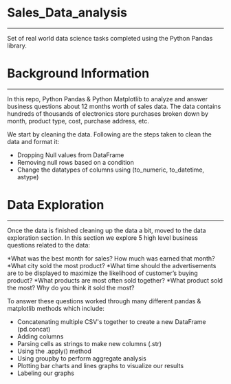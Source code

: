 # Sales_Data_analysis
 - - - -
Set of real world data science tasks completed using the Python Pandas library.

# Background Information
 - - - -
In this repo, Python Pandas & Python Matplotlib to analyze and answer business questions about 12 months worth of sales data. The data contains hundreds of thousands of electronics store purchases broken down by month, product type, cost, purchase address, etc.

We start by cleaning the data. Following are the steps taken to clean the data and format it:

* Dropping Null values from DataFrame
* Removing null rows based on a condition
* Change the datatypes of columns using (to_numeric, to_datetime, astype)

# Data Exploration
 - - - -
Once the data is finished cleaning up the data a bit, moved to the data exploration section. In this section we explore 5 high level business questions related to the data:

*What was the best month for sales? How much was earned that month?
*What city sold the most product?
*What time should the advertisements are to be displayed to maximize the likelihood of customer’s buying product?
*What products are most often sold together?
*What product sold the most? Why do you think it sold the most?

To answer these questions worked through many different pandas & matplotlib methods which include:

* Concatenating multiple CSV's together to create a new DataFrame (pd.concat)
* Adding columns
* Parsing cells as strings to make new columns (.str)
* Using the .apply() method
* Using groupby to perform aggregate analysis
* Plotting bar charts and lines graphs to visualize our results
* Labeling our graphs

